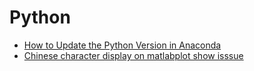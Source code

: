# Python

- [How to Update the Python Version in Anaconda](./change_python_version.md)
- [Chinese character display on matlabplot show isssue](./fix_plot_can_not_display_chinese_issue.md)

